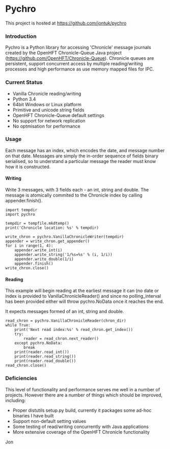 # Pychro

This project is hosted at <https://github.com/jontuk/pychro>

### Introduction

Pychro is a Python library for accessing 'Chronicle' message journals created by the OpenHFT Chronicle-Queue Java project 
(https://github.com/OpenHFT/Chronicle-Queue). Chronicle queues are persistent, support concurrent access by multiple
 reading/writing processes and high performance as use memory mapped files for IPC.

### Current Status

- Vanilla Chronicle reading/writing
- Python 3.4
- 64bit Windows or Linux platform
- Primitive and unicode string fields
- OpenHFT Chronicle-Queue default settings
- No support for network replication
- No optmisation for performance

### Usage

Each message has an index, which encodes the date, and message number on that date.
Messages are simply the in-order sequence of fields binary serialised, so to understand a particular message
the reader must know how it is constructed. 

#### Writing

Write 3 messages, with 3 fields each - an int, string and double. The message is atomically commited to the Chronicle
index by calling appender.finish().

    import tempdir
    import pychro

    tempdir = tempfile.mkdtemp()
    print('Chronicle location: %s' % tempdir)

    write_chron = pychro.VanillaChronicleWriter(tempdir)
    appender = write_chron.get_appender()
    for i in range(1, 4):
        appender.write_int(i)
        appender.write_string('1/%s=%s' % (i, 1/i))
        appender.write_double(1/i)
        appender.finish()
    write_chron.close()
    
#### Reading

This example will begin reading at the earliest message it can (no date or index is provided to VanillaChronicleReader()
and since no polling_interval has been provided either will throw pychro.NoData once it reaches the end.

It expects messages formed of an int, string and double.

    read_chron = pychro.VanillaChronicleReader(chron_dir)
    while True:
        print('Next read index:%s' % read_chron.get_index())
        try:
            reader = read_chron.next_reader()
        except pychro.NoData:
            break
        print(reader.read_int())
        print(reader.read_string())
        print(reader.read_double())
    read_chron.close()



### Deficiencies

This level of functionality and performance serves me well in a number of projects. However there are a number of
 things which should be improved, including:
 
- Proper distutils setup.py build, currently it packages some ad-hoc binaries I have built
- Support non-default setting values
- Some testing of read/writing concurrently with Java applications
- More extensive coverage of the OpenHFT Chronicle functionality

Jon
